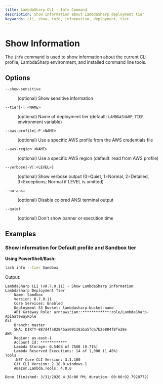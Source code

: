 ```yaml
---
title: LambdaSharp CLI - Info Command
description: Show information about LambdaSharp deployment tier
keywords: cli, show, info, information, deployment, tier
---
```

# Show Information

The `info` command is used to show information about the current CLI profile, LambdaSharp environment, and installed command line tools.

## Options

<dl>

<dt><code>--show-sensitive</code></dt>
<dd>

(optional) Show sensitive information
</dd>

<dt><code>--tier|-T &lt;NAME&gt;</code></dt>
<dd>

(optional) Name of deployment tier (default: <code>LAMBDASHARP_TIER</code> environment variable)
</dd>

<dt><code>--aws-profile|-P &lt;NAME&gt;</code></dt>
<dd>

(optional) Use a specific AWS profile from the AWS credentials file
</dd>

<dt><code>--aws-region &lt;NAME&gt;</code></dt>
<dd>

(optional) Use a specific AWS region (default: read from AWS profile)
</dd>

<dt><code>--verbose|-V[:&lt;LEVEL&gt;]</code></dt>
<dd>

(optional) Show verbose output (0=Quiet, 1=Normal, 2=Detailed, 3=Exceptions; Normal if LEVEL is omitted)
</dd>

<dt><code>--no-ansi</code></dt>
<dd>

(optional) Disable colored ANSI terminal output
</dd>

<dt><code>--quiet</code></dt>
<dd>

(optional) Don't show banner or execution time
</dd>

</dl>

## Examples

### Show information for Default profile and Sandbox tier

__Using PowerShell/Bash:__
```bash
lash info --tier Sandbox
```

Output:
```
LambdaSharp CLI (v0.7.0.11) - Show LambdaSharp information
LambdaSharp Deployment Tier
    Name: Sandbox
    Version: 0.7.0.11
    Core Services: Enabled
    Deployment S3 Bucket: lambdasharp-bucket-name
    API Gateway Role: arn:aws:iam::************:role/LambdaSharp-ApiGatewayRole
Git
    Branch: master
    SHA: DIRTY-887d4fa82845aa09118aba5fda7b2e884f8fe28e
AWS
    Region: us-east-1
    Account Id: ************
    Lambda Storage: 0.54GB of 75GB (0.71%)
    Lambda Reserved Executions: 14 of 1,000 (1.40%)
Tools
    .NET Core CLI Version: 3.1.100
    Git CLI Version: 2.18.0.windows.1
    Amazon.Lambda.Tools: 4.0.0

Done (finished: 3/31/2020 4:38:00 PM; duration: 00:00:02.7928772)
```
